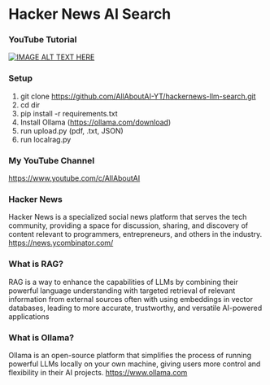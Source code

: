 # Hacker News AI Search

### YouTube Tutorial
[![IMAGE ALT TEXT HERE](https://img.youtube.com/vi/id/0.jpg)](https://www.youtube.com/watch?v=id)

### Setup
1. git clone https://github.com/AllAboutAI-YT/hackernews-llm-search.git
2. cd dir
3. pip install -r requirements.txt
4. Install Ollama (https://ollama.com/download)
5. run upload.py (pdf, .txt, JSON)
6. run localrag.py
   
### My YouTube Channel
https://www.youtube.com/c/AllAboutAI

### Hacker News
Hacker News is a specialized social news platform that serves the tech community, providing a space for discussion, sharing, and discovery of content relevant to programmers, entrepreneurs, and others in the industry.
https://news.ycombinator.com/

### What is RAG?
RAG is a way to enhance the capabilities of LLMs by combining their powerful language understanding with targeted retrieval of relevant information from external sources often with using embeddings in vector databases, leading to more accurate, trustworthy, and versatile AI-powered applications

### What is Ollama?
Ollama is an open-source platform that simplifies the process of running powerful LLMs locally on your own machine, giving users more control and flexibility in their AI projects. https://www.ollama.com
